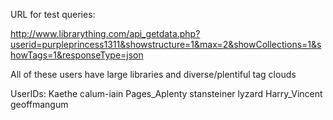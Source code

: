 URL for test queries:

http://www.librarything.com/api_getdata.php?userid=purpleprincess1311&showstructure=1&max=2&showCollections=1&showTags=1&responseType=json



All of these users have large libraries and diverse/plentiful tag clouds

UserIDs: 
    <!-- purpleprincess1311 -->
    <!-- e-zReader
    Adolf_Ledesma -->
    <!-- cesdemo -->
    Kaethe
    calum-iain
    Pages_Aplenty
    stansteiner
    lyzard
    Harry_Vincent
    geoffmangum